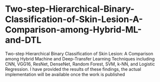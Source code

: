 # Two-step-Hierarchical-Binary-Classification-of-Skin-Lesion-A-Comparison-among-Hybrid-ML-and-DTL
Two-step Hierarchical Binary Classification of Skin Lesion: A Comparison among Hybrid Machine and Deep-Transfer Learning Techniques including CNN, VGG16, ResNet, DenseNet, Random Forest, SVM, k-NN, and Logistic Regression.
I have provided the results of these findings, the actual implementation will be available once the work is published
